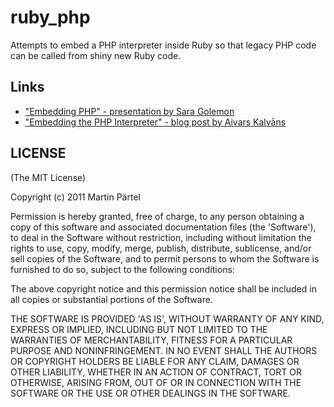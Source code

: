 # ruby_php #

Attempts to embed a PHP interpreter inside Ruby so that legacy PHP code can be called from shiny new Ruby code.

## Links ##

* ["Embedding PHP" - presentation by Sara Golemon](http://www.docstoc.com/docs/10783691/Embedding-PHP)
* ["Embedding the PHP Interpreter" - blog post by Aivars Kalvāns](http://phi.lv/?p=376)

## LICENSE ##

(The MIT License)

Copyright (c) 2011 Martin Pärtel

Permission is hereby granted, free of charge, to any person obtaining
a copy of this software and associated documentation files (the
'Software'), to deal in the Software without restriction, including
without limitation the rights to use, copy, modify, merge, publish,
distribute, sublicense, and/or sell copies of the Software, and to
permit persons to whom the Software is furnished to do so, subject to
the following conditions:

The above copyright notice and this permission notice shall be
included in all copies or substantial portions of the Software.

THE SOFTWARE IS PROVIDED 'AS IS', WITHOUT WARRANTY OF ANY KIND,
EXPRESS OR IMPLIED, INCLUDING BUT NOT LIMITED TO THE WARRANTIES OF
MERCHANTABILITY, FITNESS FOR A PARTICULAR PURPOSE AND NONINFRINGEMENT.
IN NO EVENT SHALL THE AUTHORS OR COPYRIGHT HOLDERS BE LIABLE FOR ANY
CLAIM, DAMAGES OR OTHER LIABILITY, WHETHER IN AN ACTION OF CONTRACT,
TORT OR OTHERWISE, ARISING FROM, OUT OF OR IN CONNECTION WITH THE
SOFTWARE OR THE USE OR OTHER DEALINGS IN THE SOFTWARE.
